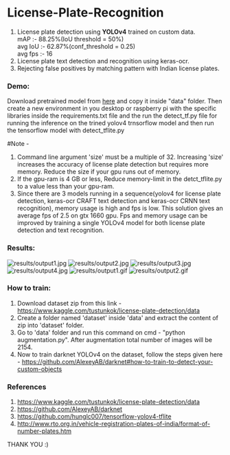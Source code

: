 # License-Plate-Recognition
1. License plate detection using **YOLOv4** trained on custom data. </br>
  mAP :- 88.25%(IoU threshold = 50%) </br>
  avg IoU :- 62.87%(conf_threshold = 0.25) </br>
  avg fps :- 16 </br>
2. License plate text detection and recognition using keras-ocr. </br>
3. Rejecting false positives by matching pattern with Indian license plates. </br>

### Demo:
Download pretrained model from [here](https://drive.google.com/drive/folders/1MEyGB-ogHhqnyT5cW5-Vk3wwHowghOCK?usp=sharing) and copy it inside "data" folder. Then create a new environment in you desktop or raspberry pi with the specific libraries inside the requirements.txt file and the run the detect_tf.py file for running the inference on the trined yolov4 trnsorflow model and then run the tensorflow model with detect_tflite.py</br>

#Note - 
1. Command line argument 'size' must be a multiple of 32. Increasing 'size' increases the accuracy of license plate detection but requires more memory. Reduce the size if your gpu runs out of memory.
2. If the gpu-ram is 4 GB or less, Reduce memory-limit in the detct_tflite.py to a value less than your gpu-ram.
3. Since there are 3 models running in a sequence(yolov4 for license plate detection, keras-ocr CRAFT text detection and keras-ocr CRNN text recognition), memory usage is high and fps is low. This solution gives an average fps of 2.5 on gtx 1660 gpu.
Fps and memory usage can be improved by training a single YOLOv4 model for both license plate detection and text recognition.

### Results:
![results/output1.jpg](https://github.com/keshavoct98/License-Plate-Recognition/blob/master/results/output1.jpg)
![results/output2.jpg](https://github.com/keshavoct98/License-Plate-Recognition/blob/master/results/output2.jpg)
![results/output3.jpg](https://github.com/keshavoct98/License-Plate-Recognition/blob/master/results/output3.jpg)
![results/output4.jpg](https://github.com/keshavoct98/License-Plate-Recognition/blob/master/results/output4.jpg)
![results/output1.gif](https://github.com/keshavoct98/License-Plate-Recognition/blob/master/results/output1.gif)
![results/output2.gif](https://github.com/keshavoct98/License-Plate-Recognition/blob/master/results/output2.gif)

### How to train:
1. Download dataset zip from this link - https://www.kaggle.com/tustunkok/license-plate-detection/data
2. Create a folder named 'dataset' inside 'data' and extract the content of zip into 'dataset' folder.
3. Go to 'data' folder and run this command on cmd - "python augmentation.py". After augmentation total number of images will be 2154.
4. Now to train darknet YOLOv4 on the dataset, follow the steps given here - https://github.com/AlexeyAB/darknet#how-to-train-to-detect-your-custom-objects

### References
1. https://www.kaggle.com/tustunkok/license-plate-detection/data </br>
2. https://github.com/AlexeyAB/darknet </br>
3. https://github.com/hunglc007/tensorflow-yolov4-tflite </br>
4. http://www.rto.org.in/vehicle-registration-plates-of-india/format-of-number-plates.htm

THANK YOU :)
